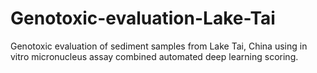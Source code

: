 # Genotoxic-evaluation-Lake-Tai
Genotoxic evaluation of sediment samples from Lake Tai, China using in vitro micronucleus assay combined automated deep learning scoring.
